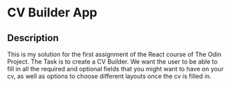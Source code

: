 # CV Builder App

## Description

This is my solution for the first assignment of the React course of The Odin Project.
The Task is to create a CV Builder.
We want the user to be able to fill in all the required and optional fields that you might want to have on your cv, as well as options to choose different layouts once the cv is filled in.

